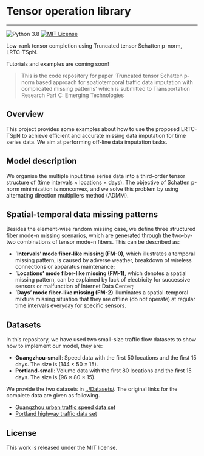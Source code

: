 # Tensor operation library
--------------
![Python 3.8](https://img.shields.io/badge/Python-3.8-blue.svg)
[![MIT License](https://img.shields.io/badge/license-MIT-green.svg)](https://opensource.org/licenses/MIT)

Low-rank tensor completion using Truncated tensor Schatten p-norm, LRTC-TSpN.

Tutorials and examples are coming soon!

> This is the code repository for paper 'Truncated tensor Schatten p-norm based approach for spatiotemporal traffic data
imputation with complicated missing patterns' which is submitted to Transportation Research Part C: Emerging Technologies

## Overview
This project provides some examples about how to use the proposed LRTC-TSpN to achieve efficient and accurate missing data imputation for time series data. We aim at performing off-line data imputation tasks.

## Model description
We organise the multiple input time series data into a third-order tensor structure of (time intervals × locations × days). The objective of Schatten p-norm minimization is nonconvex, and we solve this problem by using alternating direction multipliers method (ADMM).

## Spatial-temporal data missing patterns
Besides the element-wise random missing case, we define three structured fiber mode-n missing scenarios, which are generated through the two-by-two combinations of tensor mode-n fibers. This can be described as: 
- **’Intervals’ mode fiber-like missing (FM-0)**, which illustrates a temporal missing pattern, is caused by adverse weather, breakdown of wireless connections or apparatus maintenance; 
- **’Locations’ mode fiber-like missing (FM-1)**, which denotes a spatial missing pattern, can be explained by lack of electricity for successive sensors or malfunction of Internet Data Center; 
- **’Days’ mode fiber-like missing (FM-2)** illuminates a spatial-temporal mixture missing situation that they are offline (do not operate) at regular time intervals everyday for specific sensors.

## Datasets
In this repository, we have used two small-size traffic flow datasets to show how to implement our model, they are:  
- **Guangzhou-small**: Speed data with the first 50 locations and the first 15 days. The size is (144 × 50 × 15).
- **Portland-small**: Volume data with the first 80 locations and the first 15 days. The size is (96 × 80 × 15).  

We provide the two datasets in [../Datasets/](https://github.com/tongnie/tensorlib/tree/main/Datasets).
The original links for the complete data are given as following.

- [Guangzhou urban traffic speed data set](https://doi.org/10.5281/zenodo.1205228)
- [Portland highway traffic data set](https://portal.its.pdx.edu/home)


License
--------------

This work is released under the MIT license.

